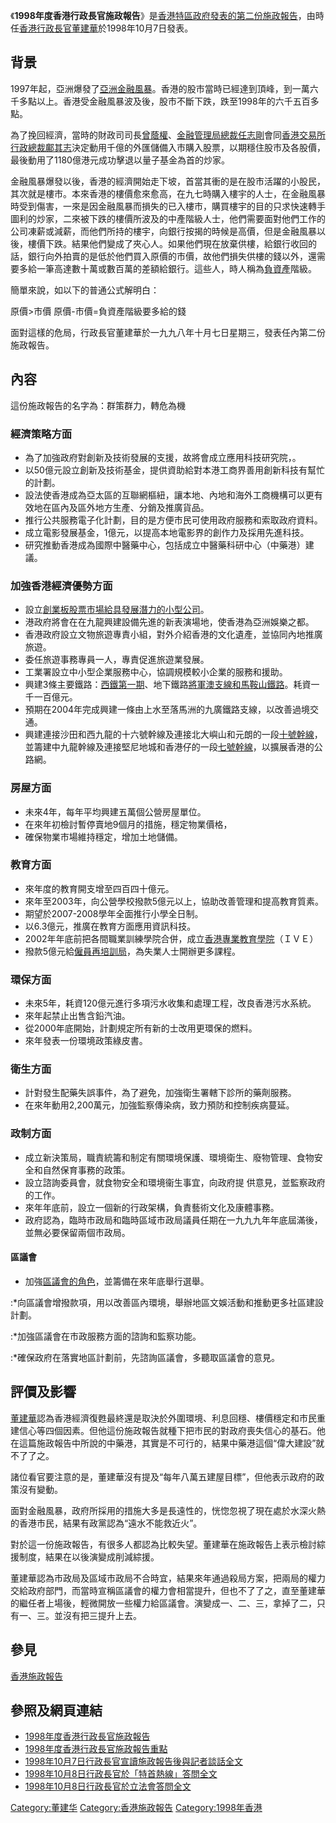 《**1998年度香港行政長官施政報告**》是[香港特區政府發表的第二份](https://zh.wikipedia.org/wiki/香港特區政府 "wikilink")[施政報告](https://zh.wikipedia.org/wiki/施政報告 "wikilink")，由時任[香港行政長官](https://zh.wikipedia.org/wiki/香港行政長官 "wikilink")[董建華](../Page/董建華.md "wikilink")於1998年10月7日發表。

## 背景

1997年起，亞洲爆發了[亞洲金融風暴](../Page/亞洲金融風暴.md "wikilink")。香港的股市當時已經達到頂峰，到一萬六千多點以上。香港受金融風暴波及後，股市不斷下跌，跌至1998年的六千五百多點。

為了挽回經濟，當時的財政司司長[曾蔭權](../Page/曾蔭權.md "wikilink")、[金融管理局總裁](https://zh.wikipedia.org/wiki/金融管理局總裁 "wikilink")[任志剛](../Page/任志剛.md "wikilink")會同[香港交易所行政總裁](https://zh.wikipedia.org/wiki/香港交易所行政總裁 "wikilink")[鄺其志](../Page/鄺其志.md "wikilink")決定動用千億的外匯儲備入市購入股票，以期穩住股市及各股價，最後動用了1180億港元成功擊退以量子基金為首的炒家。

金融風暴爆發以後，香港的經濟開始走下坡，首當其衝的是在股市活躍的小股民，其次就是樓市。本來香港的樓價愈來愈高，在九七時購入樓宇的人士，在金融風暴時受到傷害，一來是因金融風暴而損失的已入樓市，購買樓宇的目的只求快速轉手圖利的炒家，二來被下跌的樓價所波及的中產階級人士，他們需要面對他們工作的公司凍薪或減薪，而他們所持的樓宇，向銀行按揭的時候是高價，但是金融風暴以後，樓價下跌。結果他們變成了夾心人。如果他們現在放棄供樓，給銀行收回的話，銀行向外拍賣的是低於他們買入原價的市價，故他們損失供樓的錢以外，還需要多給一筆高達數十萬或數百萬的差額給銀行。這些人，時人稱為[負資產](../Page/負資產.md "wikilink")階級。

簡單來說，如以下的普通公式解明白：

原價\>市價 原價-市價=負資產階級要多給的錢

面對這樣的危局，行政長官董建華於一九九八年十月七日星期三，發表任內第二份施政報告。

## 內容

這份施政報告的名字為：群策群力，轉危為機

### 經濟策略方面

  - 為了加強政府對創新及技術發展的支援，故將會成立應用科技研究院，。
  - 以50億元設立創新及技術基金，提供資助給對本港工商界善用創新科技有幫忙的計劃。
  - 設法使香港成為亞太區的互聯網樞紐，讓本地、內地和海外工商機構可以更有效地在區內及區外地方生產、分銷及推廣貨品。
  - 推行公共服務電子化計劃，目的是方便市民可使用政府服務和索取政府資料。
  - 成立電影發展基金，1億元，以提高本地電影界的創作力及採用先進科技。
  - 研究推動香港成為國際中醫藥中心，包括成立中醫藥科研中心（中藥港）建議。

### 加強香港經濟優勢方面

  - 設立[創業板股票市場給具發展潛力的小型公司](https://zh.wikipedia.org/wiki/香港創業板 "wikilink")。
  - 港政府將會在在九龍興建設備先進的新表演場地，使香港為亞洲娛樂之都。
  - 香港政府設立文物旅遊專責小組，對外介紹香港的文化遺產，並協同內地推廣旅遊。
  - 委任旅遊事務專員一人，專責促進旅遊業發展。
  - 工業署設立中小型企業服務中心，協調規模較小企業的服務和援助。
  - 興建3條主要鐵路：[西鐵第一期](https://zh.wikipedia.org/wiki/西鐵 "wikilink")、地下鐵路[將軍澳支線和](https://zh.wikipedia.org/wiki/將軍澳支線 "wikilink")[馬鞍山鐵路](https://zh.wikipedia.org/wiki/馬鞍山鐵路 "wikilink")。耗資一千一百億元。
  - 預期在2004年完成興建一條由上水至落馬洲的九廣鐵路支線，以改善過境交通。
  - 興建連接沙田和西九龍的十六號幹線及連接北大嶼山和元朗的一段[十號幹線](https://zh.wikipedia.org/wiki/十號幹線 "wikilink")，並籌建中九龍幹線及連接堅尼地城和香港仔的一段[七號幹線](https://zh.wikipedia.org/wiki/七號幹線 "wikilink")，以擴展香港的公路網。

### 房屋方面

  - 未來4年，每年平均興建五萬個公營房屋單位。
  - 在來年初檢討暫停賣地9個月的措施，穩定物業價格，
  - 確保物業市場維持穩定，增加土地儲備。

### 教育方面

  - 來年度的教育開支增至四百四十億元。
  - 來年至2003年，向公營學校撥款5億元以上，協助改善管理和提高教育質素。
  - 期望於2007-2008學年全面推行小學全日制。
  - 以6.3億元，推廣在教育方面應用資訊科技。
  - 2002年年底前把各間職業訓練學院合併，成立[香港專業教育學院](../Page/香港專業教育學院.md "wikilink")（ＩＶＥ）
  - 撥款5億元給[僱員再培訓局](../Page/僱員再培訓局.md "wikilink")，為失業人士開辦更多課程。

### 環保方面

  - 未來5年，耗資120億元進行多項污水收集和處理工程，改良香港污水系統。
  - 來年起禁止出售含鉛汽油。
  - 從2000年底開始，計劃規定所有新的士改用更環保的燃料。
  - 來年發表一份環境政策綠皮書。

### 衛生方面

  - 計對發生配藥失誤事件，為了避免，加強衛生署轄下診所的藥劑服務。
  - 在來年動用2,200萬元，加強監察傳染病，致力預防和控制疾病蔓延。

### 政制方面

  - 成立新決策局，職責統籌和制定有關環境保護、環境衛生、廢物管理、食物安全和自然保育事務的政策。
  - 設立諮詢委員會，就食物安全和環境衞生事宜，向政府提 供意見，並監察政府的工作。
  - 來年年底前，設立一個新的行政架構，負責藝術文化及康體事務。
  - 政府認為，臨時市政局和臨時區域市政局議員任期在一九九九年年底屆滿後，並無必要保留兩個市政局。

#### 區議會

  - 加強[區議會的角色](https://zh.wikipedia.org/wiki/區議會 "wikilink")，並籌備在來年底舉行選舉。

:\*向區議會增撥款項，用以改善區內環境，舉辦地區文娛活動和推動更多社區建設計劃。

:\*加強區議會在市政服務方面的諮詢和監察功能。

:\*確保政府在落實地區計劃前，先諮詢區議會，多聽取區議會的意見。

## 評價及影響

[董建華](../Page/董建華.md "wikilink")認為香港經濟復甦最終還是取決於外圍環境、利息回穩、樓價穩定和市民重建信心等四個因素。但他這份施政報告就種下把市民的對政府喪失信心的基石。他在這篇施政報告中所說的中藥港，其實是不可行的，結果中藥港這個“偉大建設”就不了了之。

諸位看官要注意的是，董建華沒有提及“每年八萬五建屋目標”，但他表示政府的政策沒有變動。

面對金融風暴，政府所採用的措施大多是長遠性的，恍惚忽視了現在處於水深火熱的香港市民，結果有政黨認為“遠水不能救近火”。

對於這一份施政報告，有很多人都認為比較失望。董建華在施政報告上表示檢討綜援制度，結果在以後演變成削減綜援。

董建華認為市政局及區域市政局不合時宜，結果來年通過殺局方案，把兩局的權力交給政府部門，而當時宣稱區議會的權力會相當提升，但也不了了之，直至董建華的繼任者上場後，輕微開放一些權力給區議會。演變成一、二、三，拿掉了二，只有一、三。並沒有把三提升上去。

## 參見

[香港施政報告](../Page/香港施政報告.md "wikilink")

## 參照及網頁連結

  - [1998年度香港行政長官施政報告](http://www.policyaddress.gov.hk/pa98/chinese/indexc.htm)
  - [1998年度香港行政長官施政報告重點](http://www.policyaddress.gov.hk/pa98/chinese/highc.htm)
  - [1998年10月7日行政長官宣讀施政報告後與記者談話全文](http://www.info.gov.hk/gia/general/199810/07/ceqa-c.htm)
  - [1998年10月8日行政長官於「特首熱線」答問全文](http://www.info.gov.hk/gia/general/199810/08/certhkc.htm)
  - [1998年10月8日行政長官於立法會答問全文](http://www.info.gov.hk/gia/general/199810/08/celegqac.htm)

[Category:董建华](https://zh.wikipedia.org/wiki/Category:董建华 "wikilink") [Category:香港施政報告](https://zh.wikipedia.org/wiki/Category:香港施政報告 "wikilink") [Category:1998年香港](https://zh.wikipedia.org/wiki/Category:1998年香港 "wikilink")